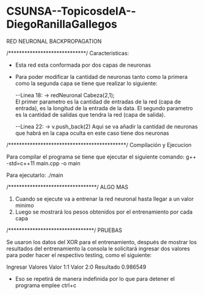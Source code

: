 # CSUNSA--TopicosdeIA--DiegoRanillaGallegos
RED NEURONAL BACKPROPAGATION

/*****************************/
Caracteristicas:

- Esta red esta conformada por dos capas de neuronas
- Para poder modificar la cantidad de neuronas tanto como la primera como
  la segunda capa se tiene que realizar lo siguiente:


	--Linea 18: ->  redNeuronal Cabeza(2,1);  
	  El primer parametro es la cantidad de entradas de la red (capa de entrada), es la longitud de la entrada de la data.
          El segundo parametro es la cantidad de salidas que tendra la red (capa de salida). 					
			

	--Linea 22: ->  v.push_back(2)
	  Aqui se va añadir la cantidad de neuronas que habrá en la capa oculta en este caso tiene dos neuronas

	  
/********************************************/
Compilación y Ejecucion

Para compilar el programa se tiene que ejecutar el siguiente comando:
g++ -std=c++11 main.cpp -o main

Para ejecutarlo: ./main

/*********************************/
ALGO MAS

1. Cuando se ejecute va a entrenar la red neuronal hasta llegar a un valor minimo
2. Luego se mostrará los pesos obtenidos por el entrenamiento por cada capa

/********************************/
PRUEBAS

Se usaron los datos del XOR para el entrenamiento, después de mostrar los resultados del entrenamiento la consola le solicitará ingresar dos valores para poder hacer el respectivo testing, como el siguiente:

Ingresar Valores
Valor 1:1
Valor 2:0
Resultado
 0.986549

* Eso se repetirá de manera indefinida por lo que para detener el programa emplee ctrl+c
